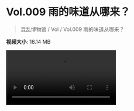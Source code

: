 # Vol.009 雨的味道从哪来？

> 混乱博物馆 / Vol / Vol.009 雨的味道从哪来？

**视频大小**: 18.14 MB

<div class="video"><video src="https://file.hsyhx.top/archive/混乱博物馆/Vol/009.mp4" controls preload>🤔 您的浏览器不支持 video 标签</video></div>